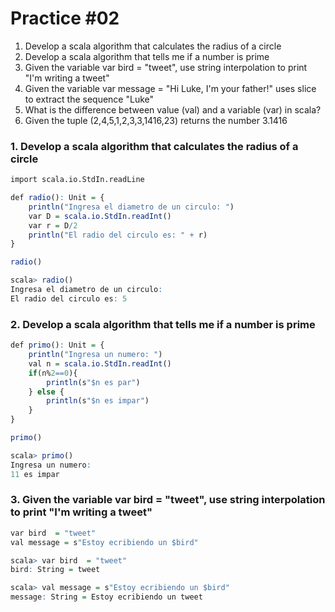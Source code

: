 # Practice #02

1. Develop a scala algorithm that calculates the radius of a circle
2. Develop a scala algorithm that tells me if a number is prime
3. Given the variable var bird = "tweet", use string interpolation to
    print "I'm writing a tweet"
4. Given the variable var message = "Hi Luke, I'm your father!" uses slice to extract the
    sequence "Luke"
5. What is the difference between value (val) and a variable (var) in scala?
6. Given the tuple (2,4,5,1,2,3,3,1416,23) returns the number 3.1416


### 1. Develop a scala algorithm that calculates the radius of a circle
``` r
import scala.io.StdIn.readLine

def radio(): Unit = {
    println("Ingresa el diametro de un circulo: ")
    var D = scala.io.StdIn.readInt()
    var r = D/2
    println("El radio del circulo es: " + r)
}

radio()

scala> radio()
Ingresa el diametro de un circulo: 
El radio del circulo es: 5
```

### 2. Develop a scala algorithm that tells me if a number is prime
``` r
def primo(): Unit = {
    println("Ingresa un numero: ")
    val n = scala.io.StdIn.readInt()
    if(n%2==0){
        println(s"$n es par")
    } else {
        println(s"$n es impar")
    }
}

primo()

scala> primo()
Ingresa un numero: 
11 es impar
```

### 3. Given the variable var bird = "tweet", use string interpolation to print "I'm writing a tweet"
``` r
var bird  = "tweet"
val message = s"Estoy ecribiendo un $bird"

scala> var bird  = "tweet"
bird: String = tweet

scala> val message = s"Estoy ecribiendo un $bird"
message: String = Estoy ecribiendo un tweet
```

